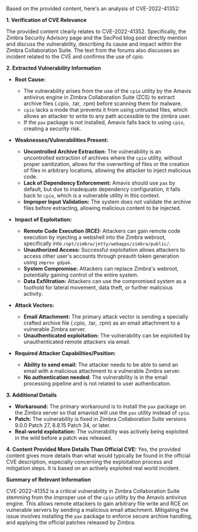 Based on the provided content, here's an analysis of CVE-2022-41352:

**1. Verification of CVE Relevance**

The provided content clearly relates to CVE-2022-41352. Specifically, the Zimbra Security Advisory page and the SecPod blog post directly mention and discuss the vulnerability, describing its cause and impact within the Zimbra Collaboration Suite. The text from the forums also discusses an incident related to the CVE and confirms the use of cpio.

**2. Extracted Vulnerability Information**

*   **Root Cause:**
    *   The vulnerability arises from the use of the `cpio` utility by the Amavis antivirus engine in Zimbra Collaboration Suite (ZCS) to extract archive files (.cpio, .tar, .rpm) before scanning them for malware.
    *   `cpio` lacks a mode that prevents it from using untrusted files, which allows an attacker to write to any path accessible to the zimbra user.
    *   If the `pax` package is not installed, Amavis falls back to using `cpio`, creating a security risk.

*   **Weaknesses/Vulnerabilities Present:**
    *   **Uncontrolled Archive Extraction:** The vulnerability is an uncontrolled extraction of archives where the `cpio` utility, without proper sanitization, allows for the overwriting of files or the creation of files in arbitrary locations, allowing the attacker to inject malicious code.
    *   **Lack of Dependency Enforcement:** Amavis should use `pax` by default, but due to inadequate dependency configuration, it falls back to `cpio`, which is a vulnerable utility in this context.
    *   **Improper Input Validation:** The system does not validate the archive files before extracting, allowing malicious content to be injected.

*   **Impact of Exploitation:**
    *   **Remote Code Execution (RCE):** Attackers can gain remote code execution by injecting a webshell into the Zimbra webroot, specifically into `/opt/zimbra/jetty/webapps/zimbra/public/`.
    *   **Unauthorized Access:** Successful exploitation allows attackers to access other user's accounts through preauth token generation using `zmprov gdpak`.
    *   **System Compromise:** Attackers can replace Zimbra's webroot, potentially gaining control of the entire system.
    *   **Data Exfiltration:** Attackers can use the compromised system as a foothold for lateral movement, data theft, or further malicious activity.

*  **Attack Vectors:**
    *   **Email Attachment:** The primary attack vector is sending a specially crafted archive file (.cpio, .tar, .rpm) as an email attachment to a vulnerable Zimbra server.
    *   **Unauthenticated exploitation:** The vulnerability can be exploited by unauthenticated remote attackers via email.

*   **Required Attacker Capabilities/Position:**
    *   **Ability to send email:** The attacker needs to be able to send an email with a malicious attachment to a vulnerable Zimbra server.
    *   **No authentication needed**: The vulnerability is in the email processing pipeline and is not related to user authentication.

**3. Additional Details**

*   **Workaround:** The primary workaround is to install the `pax` package on the Zimbra server so that amavisd will use the `pax` utility instead of `cpio`.
*   **Patch:** The vulnerability is fixed in Zimbra Collaboration Suite versions 9.0.0 Patch 27, 8.8.15 Patch 34, or later.
*   **Real-world exploitation:** The vulnerability was actively being exploited in the wild before a patch was released.

**4. Content Provided More Details Than Official CVE:**
  Yes, the provided content gives more details than what would typically be found in the official CVE description, especially concerning the exploitation process and mitigation steps. It is based on an actively exploited real world incident.

**Summary of Relevant Information**

CVE-2022-41352 is a critical vulnerability in Zimbra Collaboration Suite stemming from the improper use of the `cpio` utility by the Amavis antivirus engine. This allows remote attackers to gain arbitrary file write and RCE on vulnerable servers by sending a malicious email attachment. Mitigating the issue involves installing the `pax` package to enforce secure archive handling, and applying the official patches released by Zimbra.